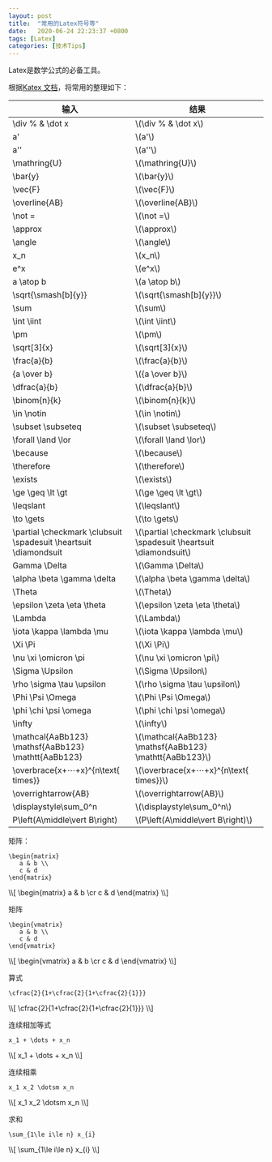 ```yaml
---
layout: post
title:  "常用的Latex符号等"
date:   2020-06-24 22:23:37 +0800
tags: [Latex]
categories: [技术Tips]
---
```

Latex是数学公式的必备工具。


根据[Katex 文档](https://katex.org/docs/supported.html)，将常用的整理如下：

|输入|结果|
|-|---|
|\div \% \& \dot x|<span>\\(\div \% \& \dot x\\)</span>|
|a'|<span>\\(a'\\)</span>|
|a''|<span>\\(a''\\)</span>|
|\mathring{U}|<span>\\(\mathring{U}\\)</span>|
|\bar{y}|<span>\\(\bar{y}\\)</span>|
|\vec{F}|<span>\\(\vec{F}\\)</span>|
|\overline{AB}|<span>\\(\overline{AB}\\)</span>|
|\not = |<span>\\(\not =\\)</span>|
|\approx|<span>\\(\approx\\)</span>|
|\angle|<span>\\(\angle\\)</span>|
|x_n|<span>\\(x_n\\)</span>|
|e^x|<span>\\(e^x\\)</span>|
|a \atop b|<span>\\(a \atop b\\)</span>|
|\sqrt{\smash[b]{y}}|<span>\\(\sqrt{\smash[b]{y}}\\)</span>|
|\sum|<span>\\(\sum\\)</span>|
|\int \iint|<span>\\(\int \iint\\)</span>|
|\pm|<span>\\(\pm\\)</span>|
|\sqrt[3]{x}|<span>\\(\sqrt[3]{x}\\)</span>|
|\frac{a}{b}|<span>\\(\frac{a}{b}\\)</span>|
|{a \over b}|<span>\\({a \over b}\\)</span>|
|\dfrac{a}{b}|<span>\\(\dfrac{a}{b}\\)</span>|
|\binom{n}{k}|<span>\\(\binom{n}{k}\\)</span>|
|\in \notin|<span>\\(\in \notin\\)</span>|
|\subset \subseteq|<span>\\(\subset \subseteq\\)</span>|
|\forall \land \lor|<span>\\(\forall \land \lor\\)</span>|
|\because|<span>\\(\because\\)</span>|
|\therefore|<span>\\(\therefore\\)</span>|
|\exists|<span>\\(\exists\\)</span>|
|\ge \geq \lt \gt|<span>\\(\ge \geq \lt \gt\\)</span>|
|\leqslant|<span>\\(\leqslant\\)</span>|
|\to \gets|<span>\\(\to \gets\\)</span>|
|\partial \checkmark \clubsuit \spadesuit \heartsuit \diamondsuit|<span>\\(\partial \checkmark \clubsuit \spadesuit \heartsuit \diamondsuit\\)</span>|
|Gamma \Delta|<span>\\(\Gamma \Delta\\)</span>|
|\alpha \beta \gamma \delta|<span>\\(\alpha \beta \gamma \delta\\)</span>|
|\Theta|<span>\\(\Theta\\)</span>|
|\epsilon \zeta \eta \theta|<span>\\(\epsilon \zeta \eta \theta\\)</span>|
|\Lambda|<span>\\(\Lambda\\)</span>|
|\iota \kappa \lambda \mu|<span>\\(\iota \kappa \lambda \mu\\)</span>|
|\Xi \Pi|<span>\\(\Xi  \Pi\\)</span>|
|\nu \xi \omicron \pi|<span>\\(\nu \xi \omicron \pi\\)</span>|
|\Sigma \Upsilon|<span>\\(\Sigma \Upsilon\\)</span>|
|\rho \sigma \tau \upsilon|<span>\\(\rho \sigma \tau \upsilon\\)</span>|
|\Phi \Psi \Omega|<span>\\(\Phi \Psi \Omega\\)</span>|
|\phi \chi \psi \omega|<span>\\(\phi \chi \psi \omega\\)</span>|
|\infty|<span>\\(\infty\\)</span>|
|\mathcal{AaBb123} \mathsf{AaBb123} \mathtt{AaBb123}|<span>\\(\mathcal{AaBb123} \mathsf{AaBb123} \mathtt{AaBb123}\\)</span>|
|\overbrace{x+⋯+x}^{n\text{ times}}|<span>\\(\overbrace{x+⋯+x}^{n\text{ times}}\\)</span>|
|\overrightarrow{AB}|<span>\\(\overrightarrow{AB}\\)</span>|
|\displaystyle\sum_0^n|<span>\\(\displaystyle\sum_0^n\\)</span>|
|P\left(A\middle\vert B\right)|<span>\\(P\left(A\middle\vert B\right)\\)</span>|


矩阵：

```
\begin{matrix}
   a & b \\
   c & d
\end{matrix}
```

<span>
\\[
\begin{matrix}
   a & b \cr
   c & d
\end{matrix}
\\]
</span>

矩阵
```
\begin{vmatrix}
   a & b \\
   c & d
\end{vmatrix}
```

<span>
\\[
\begin{vmatrix}
   a & b \cr
   c & d
\end{vmatrix}
\\]
</span>

算式
```
\cfrac{2}{1+\cfrac{2}{1+\cfrac{2}{1}}}
```

<span>
\\[
\cfrac{2}{1+\cfrac{2}{1+\cfrac{2}{1}}}
\\]
</span>

连续相加等式
```
x_1 + \dots + x_n
```

<span>
\\[
x_1 + \dots + x_n
\\]
</span>


连续相乘
```
x_1 x_2 \dotsm x_n
```

<span>
\\[
x_1 x_2 \dotsm x_n
\\]
</span>

求和
```
\sum_{1\le i\le n} x_{i}
```

<span>
\\[
\sum_{1\le i\le n} x_{i}
\\]
</span>

